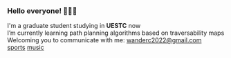 ### Hello everyone! 👋👋👋

I'm a graduate student studying in __UESTC__ now  
I’m currently learning path planning algorithms based on traversability maps  
Welcoming you to communicate with me: wanderc2022@gmail.com   
[sports](https://github.com/WillenChung/sports)
[music](https://github.com/WillenChung/music)    

